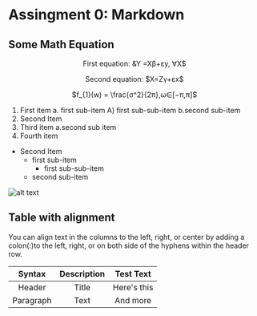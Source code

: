 # Assingment 0: Markdown
## Some Math Equation
<p align = "center">First equation: &Y =Xβ+εy, ∀X$
<p align = "center">Second equation: $X=Zγ+εx$
<p align = "center">$f_{1}(w) = \frac{σ^2}{2π},ω∈[−π,π]$ 

1.  First item a. first sub-item A) first sub-sub-item b.second sub-item
2.  Second Item
3.  Third item a.second sub item
4.  Fourth item

-  Second Item
    - first sub-item
       - first sub-sub-item
    - second sub-item

![alt text](http://picsum.photos/200/200)

## Table with alignment
<p>You can align text in the columns to the left, right, or center by adding a colon(:)to the left, right, or on both side of the hyphens within the header row.</p>

|Syntax   |Description|Test Text  |
|:----:   |:---------:|:-------:  |
|Header   |Title      |Here's this|
|Paragraph|Text       |And more   |

